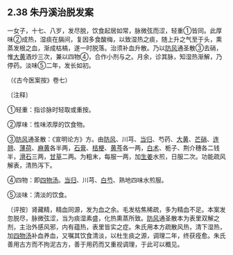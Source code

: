 ## 2.38 朱丹溪治脱发案

一女子，十七、八岁，发尽脱，饮食起居如常，脉微弦而涩，轻重①皆同。此厚味②成热，湿痰在膈间，复因多食酸梅，以致湿热之痰，随上升之气至于头，熏蒸发根之血，渐成枯槁，遂一时脱落。治须补血升散。乃以[防风](https://www.gmzyjc.com/read/bc/bc01-1.1.5.0.0.md)通圣散③去硝，惟[大黄](https://www.gmzyjc.com/read/bc/bc02-0.1.1.0.0.md)酒炒三次，兼以四物④，合作小剂与之。月余，诊其脉，知湿热渐解，乃停药。淡味⑤二年，发长如初。

（《古今医案按》卷七）

〔注释〕

①轻重：指诊脉时轻取或重按。

②厚味：性味浓厚的饮食物。

③[防风](https://www.gmzyjc.com/read/bc/bc01-1.1.5.0.0.md)通圣散：《宣明论方》方。由[防风](https://www.gmzyjc.com/read/bc/bc01-1.1.5.0.0.md)、川芎、[当归](https://www.gmzyjc.com/read/bc/bc17-0.3.3.0.0.md)、芍药、[大黄](https://www.gmzyjc.com/read/bc/bc02-0.1.1.0.0.md)、[芒硝](https://www.gmzyjc.com/read/bc/bc02-0.1.2.0.0.md)、[连翘](https://www.gmzyjc.com/read/bc/bc03-0.4.2.0.0.md)、[薄荷](https://www.gmzyjc.com/read/bc/bc01-1.2.1.0.0.md)、[麻黄](https://www.gmzyjc.com/read/bc/bc01-1.1.1.0.0.md)各半两，[石膏](https://www.gmzyjc.com/read/bc/bc03-0.1.1.0.0.md)、[桔梗](https://www.gmzyjc.com/read/bc/bc16-0.2.2.0.0.md)、[黄芩](https://www.gmzyjc.com/read/bc/bc03-0.2.1.0.0.md)各一两，[白术](https://www.gmzyjc.com/read/bc/bc17-0.1.5.0.0.md)、栀子、荆介穗各二钱半，[滑石](https://www.gmzyjc.com/read/bc/bc05-0.0.7.0.0.md)三两，[甘草](https://www.gmzyjc.com/read/bc/bc17-0.1.8.0.0.md)二两。为粗末，每服一两，加[生姜](https://www.gmzyjc.com/read/bc/bc01-1.1.13.0.0.md)水煎，日服二次。功能疏风解表，清热泻下。

④四物：即[四物汤](https://www.gmzyjc.com/read/fjx/fjx07-0.3.0.0.0.md)。[当归](https://www.gmzyjc.com/read/bc/bc17-0.3.3.0.0.md)、川芎、[白芍](https://www.gmzyjc.com/read/bc/bc17-0.3.4.0.0.md)、熟地四味水煎服。

⑤淡味：清淡的饮食。

〔评按〕肾藏精，精血同源，发为血之余。毛发枯焦稀疏，多为精血不足。本案发忽脱尽，脉微弦涩，当为痰湿素盛，化热熏蒸所致。[防风](https://www.gmzyjc.com/read/bc/bc01-1.1.5.0.0.md)通圣散本为表里双解之剂，主治外感风邪，内有蕴热，表里皆实之症。朱氏用本方疏散风热，清下湿热，加[四物汤](https://www.gmzyjc.com/read/fjx/fjx07-0.3.0.0.0.md)补血养血，又嘱其饮食清淡，以杜生痰之源，调理二年，终获痊愈。朱氏善用古方而不拘泥古方，善于用药而又重视调理，于此可以概见。
